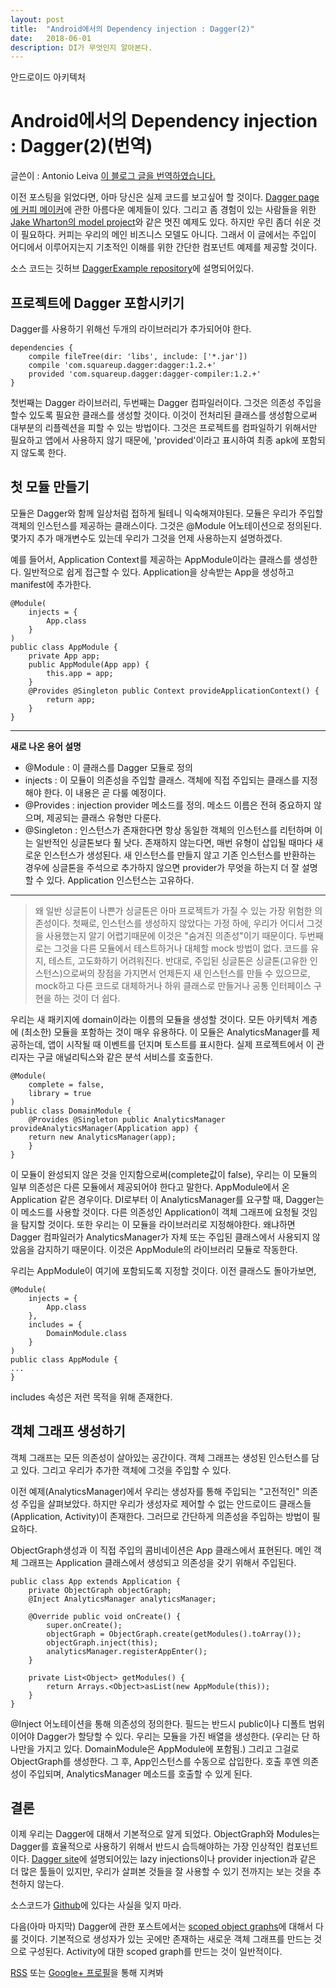 ```yaml
---
layout: post
title:  "Android에서의 Dependency injection : Dagger(2)"
date:   2018-06-01
description: DI가 무엇인지 알아본다.
---
```

<p class="intro"><span class="dropcap">안</span>드로이드 아키텍처</p>

# Android에서의 Dependency injection : Dagger(2)(번역)

글쓴이 : Antonio Leiva
[이 블로그 글을 번역하였습니다.](https://antonioleiva.com/dagger-android-part-2/)

이전 포스팅을 읽었다면, 아마 당신은 실제 코드를 보고싶어 할 것이다. [Dagger page에 커피 메이커](https://github.com/square/dagger/tree/master/examples/simple)에 관한 아름다운 예제들이 있다. 그리고 좀 경험이 있는 사람들을 위한 [Jake Wharton의 model project](https://github.com/JakeWharton/u2020)와 같은 멋진 예제도 있다. 하지만 우린 좀더 쉬운 것이 필요하다. 커피는 우리의 메인 비즈니스 모델도 아니다. 그래서 이 글에서는 주입이 어디에서 이루어지는지 기초적인 이해를 위한 간단한 컴포넌트 예제를 제공할 것이다.

소스 코드는 깃허브 [DaggerExample repository](https://github.com/antoniolg/DaggerExample)에 설명되어있다.

## 프로젝트에 Dagger 포함시키기
Dagger를 사용하기 위해선 두개의 라이브러리가 추가되어야 한다.
~~~
dependencies {
	compile fileTree(dir: 'libs', include: ['*.jar'])
    compile 'com.squareup.dagger:dagger:1.2.+'
    provided 'com.squareup.dagger:dagger-compiler:1.2.+'
}
~~~
첫번째는 Dagger 라이브러리, 두번째는 Dagger 컴파일러이다. 그것은 의존성 주입을 할수 있도록 필요한 클래스를 생성할 것이다. 이것이 전처리된 클래스를 생성함으로써 대부분의 리플렉션을 피할 수 있는 방법이다. 그것은 프로젝트를 컴파일하기 위해서만 필요하고 앱에서 사용하지 않기 때문에, 'provided'이라고 표시하여 최종 apk에 포함되지 않도록 한다.

## 첫 모듈 만들기
모듈은 Dagger와 함께 일상처럼 접하게 될테니 익숙해져야된다. 모듈은 우리가 주입할 객체의 인스턴스를 제공하는 클래스이다. 그것은 @Module 어노테이션으로 정의된다. 몇가지 추가 매개변수도 있는데 우리가 그것을 언제 사용하는지 설명하겠다.

예를 들어서, Application Context를 제공하는 AppModule이라는 클래스를 생성한다. 일반적으로 쉽게 접근할 수 있다. Application을 상속받는 App을 생성하고 manifest에 추가한다.
~~~
@Module(
	injects = {
    	App.class
    }
)
public class AppModule {
	private App app;
    public AppModule(App app) {
    	this.app = app;
    }
    @Provides @Singleton public Context provideApplicationContext() {
    	return app;
    }
}
~~~
---
**새로 나온 용어 설명**
- @Module : 이 클래스를 Dagger 모듈로 정의
- injects : 이 모듈이 의존성을 주입할 클래스. 객체에 직접 주입되는 클래스를 지정해야 한다. 이 내용은 곧 다룰 예정이다.
- @Provides : injection provider 메소드를 정의. 메소드 이름은 전혀 중요하지 않으며, 제공되는 클래스 유형만 다룬다.
- @Singleton : 인스턴스가 존재한다면 항상 동일한 객체의 인스턴스를 리턴하며 이는 일반적인 싱글톤보다 훨 낫다. 존재하지 않는다면, 매번 유형이 삽입될 때마다 새로운 인스턴스가 생성된다. 새 인스턴스를 만들지 않고 기존 인스턴스를 반환하는 경우에 싱글톤을 주석으로 추가하지 않으면 provider가 무엇을 하는지 더 잘 설명할 수 있다. Application 인스턴스는 고유하다.
---


>왜 일반 싱글톤이 나쁜가
>싱글톤은 아마 프로젝트가 가질 수 있는 가장 위험한 의존성이다. 첫째로, 인스턴스를 생성하지 않았다는 가정 하에, 우리가 어디서 그것을 사용했는지 알기 어렵기때문에 이것은 "숨겨진 의존성"이기 때문이다. 두번째로는 그것을 다른 모듈에서 테스트하거나 대체할 mock 방법이 없다. 코드를 유지, 테스트, 고도화하기 어려워진다. 반대로, 주입된 싱글톤은 싱글톤(고유한 인스턴스)으로써의 장점을 가지면서 언제든지 새 인스턴스를 만들 수 있으므로, mock하고 다른 코드로 대체하거나 하위 클래스로 만들거나 공통 인터페이스 구현을 하는 것이 더 쉽다.


우리는 새 패키지에 domain이라는 이름의 모듈을 생성할 것이다. 모든 아키텍처 계층에 (최소한) 모듈을 포함하는 것이 매우 유용하다. 이 모듈은 AnalyticsManager를 제공하는데, 앱이 시작될 때 이벤트를 던지며 토스트를 표시한다. 실제 프로젝트에서 이 관리자는 구글 애널리틱스와 같은 분석 서비스를 호출한다.
~~~
@Module(
	complete = false,
    library = true
)
public class DomainModule {
	@Provides @Singleton public AnalyticsManager provideAnalyticsManager(Application app) {
    return new AnalyticsManager(app);
    }
}
~~~
이 모듈이 완성되지 않은 것을 인지함으로써(complete값이 false), 우리는 이 모듈의 일부 의존성은 다른 모듈에서 제공되어야 한다고 말한다. AppModule에서 온 Application 같은 경우이다. DI로부터 이 AnalyticsManager를 요구할 때, Dagger는 이 메소드를 사용할 것이다. 다른 의존성인 Application이 객체 그래프에 요청될 것임을 탐지할 것이다. 또한 우리는 이 모듈을 라이브러리로 지정해야한다. 왜냐하면 Dagger 컴파일러가 AnalyticsManager가 자체 또는 주입된 클래스에서 사용되지 않았음을 감지하기 때문이다. 이것은 AppModule의 라이브러리 모듈로 작동한다.

우리는 AppModule이 여기에 포함되도록 지정할 것이다. 이전 클래스도 돌아가보면,
~~~
@Module(
	injects = {
    	App.class
    },
    includes = {
    	DomainModule.class
    }
)
public class AppModule {
...
}
~~~
includes 속성은 저런 목적을 위해 존재한다.

## 객체 그래프 생성하기
객체 그래프는 모든 의존성이 살아있는 공간이다. 객체 그래프는 생성된 인스턴스를 담고 있다. 그리고 우리가 추가한 객체에 그것을 주입할 수 있다.

이전 예제(AnalyticsManager)에서 우리는 생성자를 통해 주입되는 "고전적인" 의존성 주입을 살펴보았다. 하지만 우리가 생성자로 제어할 수 없는 안드로이드 클래스들(Application, Activity)이 존재한다. 그러므로 간단하게 의존성을 주입하는 방법이 필요하다.

ObjectGraph생성과 이 직접 주입의 콤비네이션은 App 클래스에서 표현된다. 메인 객체 그래프는 Application 클래스에서 생성되고 의존성을 갖기 위해서 주입된다.
~~~
public class App extends Application {
	private ObjectGraph objectGraph;
    @Inject AnalyticsManager analyticsManager;
    
    @Override public void onCreate() {
    	super.onCreate();
        objectGraph = ObjectGraph.create(getModules().toArray());
        objectGraph.inject(this);
        analyticsManager.registerAppEnter();
    }
    
    private List<Object> getModules() {
    	return Arrays.<Object>asList(new AppModule(this));
    }
}
~~~
@Inject 어노테이션을 통해 의존성의 정의한다. 필드는 반드시 public이나 디폴트 범위이어야 Dagger가 할당할 수 있다. 우리는 모듈을 가진 배열을 생성한다. (우리는 단 하나만을 가지고 있다. DomainModule은 AppModule에 포함됨.) 그리고 그걸로 ObjectGraph를 생성한다. 그 후, App인스턴스를 수동으로 삽입한다. 호출 후엔 의존성이 주입되며, AnalyticsManager 메소드를 호출할 수 있게 된다.

## 결론
이제 우리는 Dagger에 대해서 기본적으로 알게 되었다. ObjectGraph와 Modules는 Dagger를 효율적으로 사용하기 위해서 반드시 습득해야하는 가장 인상적인 컴포넌트이다. [Dagger site](http://square.github.io/dagger/)에 설명되어있는 lazy injections이나 provider injection과 같은 더 많은 툴들이 있지만, 우리가 살펴본 것들을 잘 사용할 수 있기 전까지는 보는 것을 추천하지 않는다.

소스코드가 [Github](https://github.com/antoniolg/DaggerExample)에 있다는 사실을 잊지 마라.

다음(아마 마지막) Dagger에 관한 포스트에서는 [scoped object graphs](https://antonioleiva.com/dagger-3/)에 대해서 다룰 것이다. 기본적으로 생성자가 있는 곳에만 존재하는 새로운 객체 그래프를 만드는 것으로 구성된다. Activity에 대한 scoped graph를 만드는 것이 일반적이다.

[RSS](https://antonioleiva.com/feed/) 또는 [Google+ 프로필](https://plus.google.com/+AntonioLeivaGordillo)을 통해 지켜봐